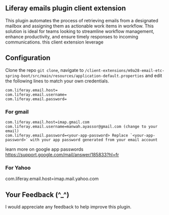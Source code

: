 ## Liferay emails plugin client extension 
 This plugin automates the process of retrieving emails from a designated mailbox and assigning them as actionable work items in workflow. This solution is ideal for teams looking to streamline workflow management, enhance productivity, and ensure timely responses to incoming communications.
 this client extension leverage  

## Configuration
Clone the repo `git clone`, navigate to `/client-extensions/m9a28-email-etc-spring-boot/src/main/resources/application-default.properties` and edit the following lines to match your own credentials.

```
com.liferay.email.host=
com.liferay.email.username=
com.liferay.email.password=
```

### For gmail
```
com.liferay.email.host=imap.gmail.com
com.liferay.email.username=manwah.ayassor@gmail.com (change to your email)
com.liferay.email.password=<your-app-password> Replace `<your-app-password>` with your app password generated from your email account
```
learn more on google app passwords  https://support.google.com/mail/answer/185833?hl=fr

### For Yahoo
com.liferay.email.host=imap.mail.yahoo.com

## Your Feedback (^_^)
 
I would appreciate any feedback to help improve this plugin.